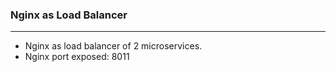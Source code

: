 ### Nginx as Load Balancer  

---  
* Nginx as load balancer of 2 microservices.
* Nginx port exposed: 8011